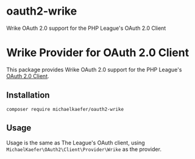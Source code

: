 # oauth2-wrike
Wrike OAuth 2.0 support for the PHP League's OAuth 2.0 Client


# Wrike Provider for OAuth 2.0 Client

This package provides Wrike OAuth 2.0 support for the PHP League's [OAuth 2.0 Client](https://github.com/thephpleague/oauth2-client).

## Installation

```
composer require michaelkaefer/oauth2-wrike
```

## Usage

Usage is the same as The League's OAuth client, using `MichaelKaefer\OAuth2\Client\Provider\Wrike` as the provider.
